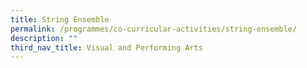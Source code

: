 ```yaml
---
title: String Ensemble
permalink: /programmes/co-curricular-activities/string-ensemble/
description: ""
third_nav_title: Visual and Performing Arts
---
```

